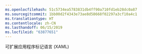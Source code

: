 ```yaml
---
ms.openlocfilehash: 51c5734ea5783831db4ff90a710fd1eb28dc0a87
ms.sourcegitcommit: 1bb00d2f4343e73ae8d58668f02297a3cf10a4c1
ms.translationtype: HT
ms.contentlocale: zh-CN
ms.lasthandoff: 06/15/2019
ms.locfileid: "63877651"
---
```

可扩展应用程序标记语言 (XAML)